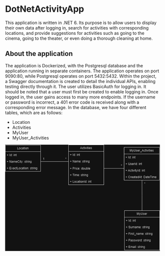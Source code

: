 # DotNetActivityApp
This application is written in .NET 6. Its purpose is to allow users to display their own data after logging in, search for activities with corresponding locations, and provide suggestions for activities such as going to the cinema, going to the theater, or even doing a thorough cleaning at home.
## About the application
The application is Dockerized, with the Postgresql database and the application running in separate containers. The application operates on port 9090:80, while Postgresql operates on port 5432:5432. Within the project, a Swagger documentation is created to detail the individual APIs, enabling testing directly through it.
The user utilizes BasicAuth for logging in. It should be noted that a user must first be created to enable logging in. Once logged in, the user gains access to many more endpoints. If the username or password is incorrect, a 401 error code is received along with a corresponding error message.
In the database, we have four different tables, which are as follows:
- Location
- Activities
- MyUser
- MyUser_Activities

![Class diagram](image/DotNetActivityApp2.drawio.png)
